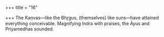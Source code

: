 +++
title = "16"

+++
The Kaṇvas—like the Bhr̥gus, (themselves) like suns—have attained  everything conceivable.
Magnifying Indra with praises, the Āyus and Priyamedhas sounded.